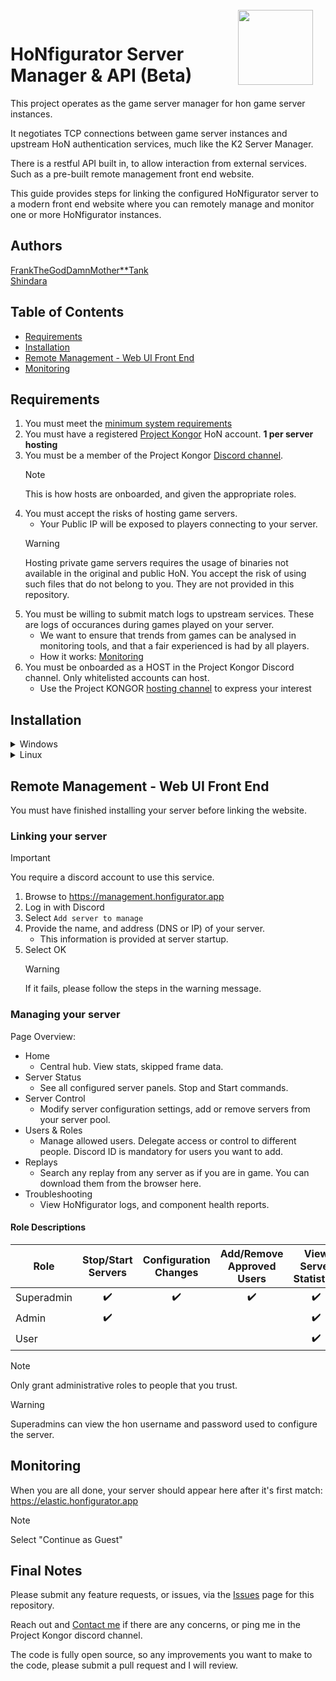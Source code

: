 <img align="right" width="120" height="120" style="margin-top: -15px;margin-right:20px" src="https://i.ibb.co/YdSTNV9/Hon-Figurator-Icon1c.png">

# HoNfigurator Server Manager & API (Beta)
This project operates as the game server manager for hon game server instances.

It negotiates TCP connections between game server instances and upstream HoN authentication services, much like the K2 Server Manager.

There is a restful API built in, to allow interaction from external services. Such as a pre-built remote management front end website.

This guide provides steps for linking the configured HoNfigurator server to a modern front end website where you can remotely manage and monitor one or more HoNfigurator instances.

## Authors
[FrankTheGodDamnMother**Tank](https://discordapp.com/users/197967989964800000)  
[Shindara](https://discordapp.com/users/291595808858439680)


## Table of Contents	
  * [Requirements](#requirements)
  * [Installation](#installation)
  * [Remote Management - Web UI Front End](#remote-management---web-ui-front-end)
  * [Monitoring](#monitoring)
    
## Requirements
1. You must meet the [minimum system requirements](docs/hardware-requirements.md)
1. You must have a registered [Project Kongor](https://projectkongor.com/) HoN account. **1 per server hosting**
1. You must be a member of the Project Kongor [Discord channel](https://discord.gg/kongor).
    > [!Note]
    > This is how hosts are onboarded, and given the appropriate roles.
1. You must accept the risks of hosting game servers.
   - Your Public IP will be exposed to players connecting to your server.
    > [!WARNING]
    > Hosting private game servers requires the usage of binaries not available in the original and public HoN. You accept the risk of using such files that do not belong to you. They are not provided in this repository.
1. You must be willing to submit match logs to upstream services. These are logs of occurances during games played on your server.
	- We want to ensure that trends from games can be analysed in monitoring tools, and that a fair experienced is had by all players.
 	- How it works: [Monitoring](docs/monitoring.md)
1. You must be onboarded as a HOST in the Project Kongor Discord channel. Only whitelisted accounts can host.
   - Use the Project KONGOR [hosting channel](https://discord.com/channels/991034716360687637/1018466634408673340) to express your interest

## Installation
<details>
<summary>Windows</summary>

1. Download the self-installer script
    - [All-in-One Installer](https://honfigurator.app/honfigurator-manager-installer.bat)
1. Copy the downloaded file ``honfigurator-manager-installer.bat`` to a location where HoNfigurator should be installed to, such as ``C:\Program Files``.
1. Run ``honfigurator-manager-installer.bat``
1. This should launch an installer like below:
	![image](https://user-images.githubusercontent.com/82205454/187016190-3192a4be-b35f-48ee-992e-819db303a778.png)  
	It may take some time to install Chocolatey.
1. When prompted, you may opt to install a clean HoN client.
	- Answer ``y/n`` to the prompt.
1. When the install is complete, HoNfigurator will open.
1. Enter the first run configuration values. Defaults are provided for guidance.

> **Note** HoN should automatically patch after opening for the first time. 
If there are any issues, [Contact me](https://discordapp.com/users/197967989964800000)

	
</details>

<details>
<summary>Linux</summary>

1. Install: curl sudo tmux
    - ``apt install curl sudo screen -y``
1. Run the installer
    - Mirror 1: ``curl https://honfigurator.app/hon/server/las/installer.sh | sudo bash -``
    - Mirror 2: ``curl https://kongor.superbjorn.de/scripts/las/installer.sh | sudo bash -``
1. Once done, the files will be available here:
    - HoNfigurator (Manager): ``/opt/hon/honfigurator``
    - HoN Server: ``/opt/hon/app/``
    - HoN Logs & Replays: ``/opt/hon/config/KONGOR``
1. Switch to your HoNfigurator directory and execute ./main.py
    - ``cd /opt/hon/honfigurator``
    - ``python3 main.py``
    > [!WARNING]
    > It's strongly recommended to run the manager in screen

- Building Pipeline (Installation):
  - &cross; CentOS 7 
  - &cross; Debian 10
  - &check; Debian 11
  - &check; Debian 12
  - &check; Ubuntu 22.04
  - &check; Ubuntu 22.10
  - &check; Ubuntu 23.04

- Tested Distributions (Verified running Gameservers)
  - &cross; CentOS 7
  - &cross; Debian 10
  - &check; Debian 11
  - &cross; Debian 12
  - &check; Ubuntu 22.04
  - &#x2610; Ubuntu 22.10
  - &check; Ubuntu 23.04

</details>

## Remote Management - Web UI Front End
You must have finished installing your server before linking the website.

### Linking your server
  > [!IMPORTANT]
  > You require a discord account to use this service.
1. Browse to https://management.honfigurator.app
1. Log in with Discord
1. Select ``Add server to manage``
1. Provide the name, and address (DNS or IP) of your server.
	- This information is provided at server startup.
1. Select OK
    > [!WARNING]
    > If it fails, please follow the steps in the warning message. 

### Managing your server
Page Overview:
- Home
  - Central hub. View stats, skipped frame data.
- Server Status
  - See all configured server panels. Stop and Start commands.
- Server Control
  - Modify server configuration settings, add or remove servers from your server pool.
- Users & Roles
  - Manage allowed users. Delegate access or control to different people. Discord ID is mandatory for users you want to add.
- Replays
  - Search any replay from any server as if you are in game. You can download them from the browser here.
- Troubleshooting
  - View HoNfigurator logs, and component health reports.

#### Role Descriptions
| Role        | Stop/Start Servers | Configuration Changes | Add/Remove Approved Users | View Server Statistics |
|-------------|:------------------:|:---------------------:|:-------------------------:|:---------------------:|
| Superadmin  | :heavy_check_mark: | :heavy_check_mark:    | :heavy_check_mark:        | :heavy_check_mark:    |
| Admin       | :heavy_check_mark: |                       |                           | :heavy_check_mark:    |
| User        |                    |                       |                           | :heavy_check_mark:    |

> [!NOTE]
> Only grant administrative roles to people that you trust.

> [!WARNING]
> Superadmins can view the hon username and password used to configure the server.  

## Monitoring
When you are all done, your server should appear here after it's first match: https://elastic.honfigurator.app
> [!NOTE]
> Select "Continue as Guest"


## Final Notes	
Please submit any feature requests, or issues, via the [Issues](https://github.com/frankthetank001/HoNfigurator-Central/issues) page for this repository.

Reach out and [Contact me](https://discordapp.com/users/197967989964800000) if there are any concerns, or ping me in the Project Kongor discord channel.

The code is fully open source, so any improvements you want to make to the code, please submit a pull request and I will review.
